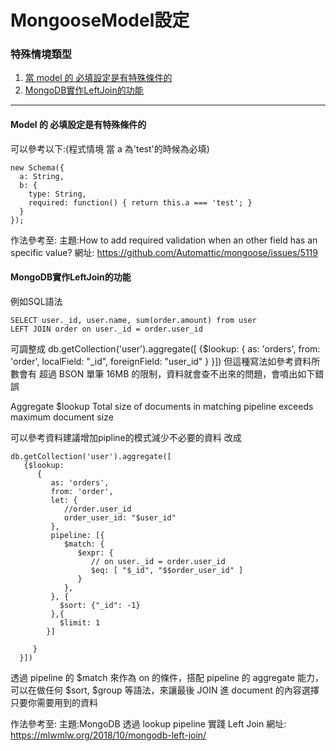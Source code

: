# MongooseModel設定
### 特殊情境類型
1. <a href="#Model-的-必填設定是有特殊條件的"> 當 model 的 必填設定是有特殊條件的 </a>
2. <a href="#MongoDB實作LeftJoin的功能"> MongoDB實作LeftJoin的功能 </a>






















--- 
#### Model 的 必填設定是有特殊條件的
可以參考以下:(程式情境 當 a 為'test'的時候為必填)
```
new Schema({
  a: String,
  b: {
    type: String,
    required: function() { return this.a === 'test'; } 
  }
});
```
作法參考至:
主題:How to add required validation when an other field has an specific value?
網址: https://github.com/Automattic/mongoose/issues/5119

####  MongoDB實作LeftJoin的功能
例如SQL語法
```
SELECT user._id, user.name, sum(order.amount) from user
LEFT JOIN order on user._id = order.user_id
```
可調整成
db.getCollection('user').aggregate([
   {$lookup:
      {
         as: 'orders',
         from: 'order',
         localField: "_id",
         foreignField: "user_id"
     }
  }])
但這種寫法如參考資料所數會有 超過 BSON 單筆 16MB 的限制，資料就會查不出來的問題，會噴出如下錯誤

Aggregate $lookup Total size of documents in matching pipeline exceeds maximum document size

可以參考資料建議增加pipline的模式減少不必要的資料
改成
```
db.getCollection('user').aggregate([
   {$lookup:
      {
         as: 'orders',
         from: 'order',
         let: { 
            //order.user_id
            order_user_id: "$user_id"
         },
         pipeline: [{
            $match: {
               $expr: {
                  // on user._id = order.user_id
                  $eq: [ "$_id", "$$order_user_id" ]
               }
            },
         }, {
           $sort: {"_id": -1}
         },{
           $limit: 1
        }]

     }
  }])

```
透過 pipeline 的 $match 來作為 on 的條件，搭配 pipeline 的 aggregate 能力，可以在做任何 $sort, $group 等語法，來讓最後 JOIN 進 document 的內容選擇只要你需要用到的資料


作法參考至:
主題:MongoDB 透過 lookup pipeline 實踐 Left Join
網址: https://mlwmlw.org/2018/10/mongodb-left-join/
